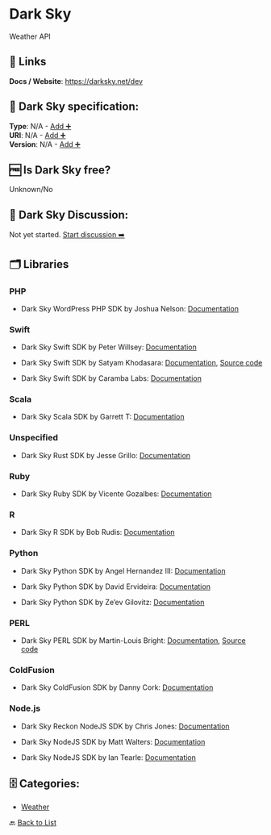 # Dark Sky
Weather API

##  🔗 Links
**Docs / Website**: https://darksky.net/dev

## 🧬 Dark Sky specification:
**Type**: N/A - [Add ➕](https://github.com/apis-list/apis-list/edit/main/apis-list.yaml)  
**URI**: N/A - [Add ➕](https://github.com/apis-list/apis-list/edit/main/apis-list.yaml)  
**Version**: N/A - [Add ➕](https://github.com/apis-list/apis-list/edit/main/apis-list.yaml)

## 🆓 Is Dark Sky free?
 Unknown/No 

## 💬 Dark Sky Discussion:
Not yet started. [Start discussion ➡️](https://github.com/apis-list/apis-list/discussions/new)

## 🗂️ Libraries
### PHP
- Dark Sky WordPress PHP SDK by Joshua Nelson: [Documentation](https://github.com/joshuadavidnelson/wp-darksky)

### Swift
- Dark Sky Swift SDK by Peter Willsey: [Documentation](https://github.com/pwillsey/ForecastIOClient)

- Dark Sky Swift SDK by Satyam Khodasara: [Documentation](https://darksky.net/dev/docs/libraries), [Source code](https://github.com/sxg/ForecastIO)

- Dark Sky Swift SDK by Caramba Labs: [Documentation](https://github.com/carambalabs/DarkSkyKit)

### Scala
- Dark Sky Scala SDK by Garrett T: [Documentation](https://github.com/film42/forecast-io-scala)

### Unspecified
- Dark Sky Rust SDK by Jesse Grillo: [Documentation](https://github.com/jgrillo/forecast-rs)

### Ruby
- Dark Sky Ruby SDK by Vicente Gozalbes: [Documentation](https://github.com/vigosan/forecast_io)

### R
- Dark Sky R SDK by Bob Rudis: [Documentation](https://github.com/hrbrmstr/darksky)

### Python
- Dark Sky Python SDK by Angel Hernandez III: [Documentation](https://github.com/bitpixdigital/forecastiopy3)

- Dark Sky Python SDK by David Ervideira: [Documentation](https://github.com/dvdme/forecastiopy)

- Dark Sky Python SDK by Ze’ev Gilovitz: [Documentation](https://github.com/ZeevG/python-forecast.io)

### PERL
- Dark Sky PERL SDK by Martin-Louis Bright: [Documentation](http://search.cpan.org/~martyloo/Forecast-IO-0.21/lib/Forecast/IO.pm), [Source code](https://github.com/mlbright/Forecast-IO)

### ColdFusion
- Dark Sky ColdFusion SDK by Danny Cork: [Documentation](https://github.com/DannyCork/ForecastCFML)

### Node.js
- Dark Sky Reckon NodeJS SDK by Chris Jones: [Documentation](https://github.com/jonezy/reckon/)

- Dark Sky NodeJS SDK by Matt Walters: [Documentation](https://github.com/mateodelnorte/forecast.io)

- Dark Sky NodeJS SDK by Ian Tearle: [Documentation](https://github.com/iantearle/forecast.io-javascript-api)


## 🗄️ Categories:
- [Weather](https://github.com/apis-list/apis-list#weather-)

🔙  [Back to List](https://github.com/apis-list/apis-list)
